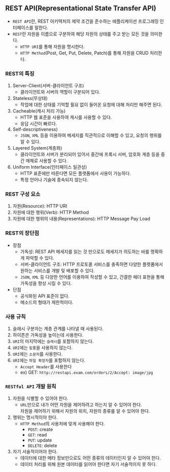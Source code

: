 ## REST API(Representational State Transfer API)
* `REST API`란, REST 아키텍처의 제약 조건을 준수하는 애플리케이션 프로그래밍 인터페이스를 말한다.
* `REST`란 자원을 이름으로 구분하여 해당 자원의 상태를 주고 받는 모든 것을 의미한다.
  * `HTTP URI`를 통해 자원을 명시한다.
  * `HTTP Method`(Post, Get, Put, Delete, Patch)를 통해 자원을 CRUD 처리한다.

### REST의 특징
1. Server-Client(서버-클라이언트 구조)
   * 클라이언트와 서버의 역할이 구분되어 있다.
2. Stateless(무상태)
   * 작업에 대한 상태를 기억할 필요 없이 들어온 요청에 대해 처리만 해주면 된다.
3. Cacheable(캐시 처리 가능)
   * HTTP 웹 표준을 사용하여 캐시를 사용할 수 있다.
   * 응답 시간이 빠르다.
4. Self-descriptiveness)
   * `JSON`, `XML` 등을 이용하여 메세지를 직관적으로 이해할 수 있고, 요청의 행위를 알 수 있다.
5. Layered System(계층화)
   * 클라이언트와 서버가 분리되어 있어서 중간에 프록시 서버, 암호화 계층 등을 중간 매체로 사용할 수 있다.
6. Uniform Interface(인터페이스 일관성)
   * HTTP 표준에만 따른다면 모든 플랫폼에서 사용이 가능하다.
   * 특정 언어나 기술에 종속되지 않는다.

### REST 구성 요소
1. 자원(Resource): HTTP URI
2. 자원에 대한 행위(Verb): HTTP Method
3. 자원에 대한 행위의 내용(Representations): HTTP Message Pay Load

### REST의 장단점
* 장점
  * 가독성: REST API 메세지를 읽는 것 만으로도 메세지가 의도하는 바를 명확하게 파악할 수 있다.
  * 서버-클라이언트 구조: HTTP 프로토콜 서비스를 충족하면 다양한 플랫폼에서 원하는 서비스를 개발 및 배포할 수 있다.
  * `JSON`, `XML` 등 다양한 언어를 이용하여 작성할 수 있고, 간결한 헤더 표현을 통해 가독성을 향상 시킬 수 있다.
* 단점
  * 공식화된 API 표준이 없다.
  * 메소드의 형태가 제한적이다.

### 사용 규칙
1. 슬래시 구분자는 계층 관계를 나타낼 때 사용된다.
2. 하이픈은 가독성을 높이는데 사용한다.
3. `URI`의 마지막에는 `슬래시`를 포함하지 않는다.
4. `URI`에는 `밑줄`을 사용하지 않는다.
5. `URI`에는 `소문자`를 사용한다.
6. `URI`에는 `파일 확장자`를 포함하지 않는다.
   * `Accept Header`를 사용한다
   * ex) GET: `http://restapi.exam.com/orders/2/Accept: image/jpg`

### `RESTful API` 개발 원칙
1. 자원을 식별할 수 있어야 한다.
   * `URL`만으로 내가 어떤 자원을 제어하려고 하는지 알 수 있어야 한다.      
     자원을 제어하기 위해서 자원의 위치, 자원의 종류를 알 수 있어야 한다.
2. 행위는 명시적이야 한다.
     * `HTTP Method`의 사용처에 맞게 사용해야 한다.
       * `POST`: create
       * `GET`: read
       * `PUT`: update
       * `DELETE`: delete
3. 자기 서술적이어야 한다.
     * 데이터에 대한 메타 정보만으로도 어떤 종류의 데이터인지 알 수 있어야 한다.
     * 데이터 처리를 위해 원본 데이터를 읽어야 한다면 자기 서술적이지 못 하다.
